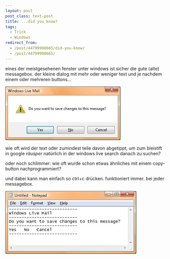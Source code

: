 ```yaml
---
layout: post
post_class: text-post
title: ...did you know?
tags:
  - Trick
  - Windows
redirect_from:
  - /post/44799998665/did-you-know/
  - /post/44799998665/
---
```

eines der meistgesehenen fenster unter windows ist sicher die gute (alte) messagebox. der kleine dialog mit mehr oder weniger text und je nachdem einem oder mehreren buttons...

![Message box](/assets/messagebox.jpg)

wie oft wird der text oder zumindest teile davon abgetippt, um zum bleistift in google *räusper* natürlich in der windows live search danach zu suchen?

oder noch schlimmer: wie oft wurde schon etwas ähnliches mit einem copy-button nachprogrammiert?

und dabei kann man einfach so ctrl+c drücken. funktioniert immer. bei jeder messagebox.

![Message box text](/assets/messagebox-text.jpg)
